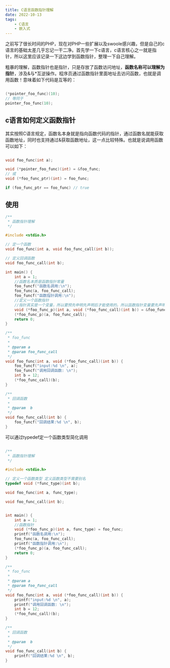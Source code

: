 ```yaml
---
title: C语言函数指针理解
date: 2022-10-13
tags: 
    - C语言 
    - 嵌入式
---
```


之前写了很长时间的PHP，现在对PHP一些扩展以及swoole感兴趣，但是自己的c语言的基础太差几乎忘记一干二净。首先学一下c语言，c语言核心之一就是指针，所以这里应该记录一下这边学到函数指针，整理一下自己理解。

粗暴的理解，函数指针也是指针，只是存放了函数访问地址，**函数名称可以理解为指针**，涉及&与*互逆操作。程序员通过函数指针里面地址去访问函数，也就是调用函数！意味着如下代码是互等的：

```c

(*pointer_foo_func)(10);
// 等同于
pointer_foo_func(10);

```

## c语言如何定义函数指针

其实按照C语言规定，函数名本身就是指向函数代码的指针，通过函数名就能获取函数地址，同时也支持通过&获取函数地址，这一点比较特殊。也就是说调用函数可以如下：

```c

void foo_func(int a);

void (*pointer_foo_func)(int) = &foo_func;
// 或
void (*foo_func_ptr)(int) = foo_func;

if (foo_func_ptr == foo_func) // true

```

## 使用

```c
/**
 * 函数指针理解
 */

#include <stdio.h>

// 定一个函数
void foo_func(int a, void foo_func_call(int b));

// 定义回调函数
void foo_func_call(int b);

int main() {
    int a = 1;
    //函数名本质是函数指针常量
    foo_funcf("函数名调用:\n");
    foo_func(a, foo_func_call);
    foo_funcf("函数指针调用:\n");
    //定义一个函数指针
    //指针其实是一个变量，所以要预先申明先声明后才能使用的。所以函数指针变量要先声明。
    void (*foo_func_p)(int a, void (*foo_func_call)(int b)) = &foo_func; // 等同void (*foo_func_p)(int a, foo_func_call(int b)) = foo_func;
    (*foo_func_p)(a, foo_func_call);
    return 0;
}

/**
 * foo_func
 *
 * @param a
 * @param foo_func_call
 */
void foo_func(int a, void (*foo_func_call)(int b)) {
    foo_funcf("input:%d \n", a);
    foo_funcf("调用回调函数: \n");
    int b = 12;
    (*foo_func_call)(b);
}

/**
 * 回调函数
 *
 * @param  b
 */
void foo_func_call(int b) {
    foo_funcf("回调结果:%d \n", b);
}

```

可以通过typedef定一个函数类型简化调用

```c

/**
 * 函数指针理解
 */

#include <stdio.h>

// 定义一个函数类型 定义函数类型不需要别名
typedef void (*func_type)(int b);

void foo_func(int a, func_type);

void foo_func_call(int b);


int main() {
    int a = 1;
    //函数指针
    void (*foo_func_p)(int a, func_type) = foo_func;
    printf("函数名调用:\n");
    foo_func(a, foo_func_call);
    printf("函数指针调用:\n");
    (*foo_func_p)(a, foo_func_call);
    return 0;
}

/**
 * foo_func
 *
 * @param a
 * @param foo_func_call
 */
void foo_func(int a, void (*foo_func_call)(int b)) {
    printf("input:%d \n", a);
    printf("调用回调函数: \n");
    int b = 12;
    (*foo_func_call)(b);
}

/**
 * 回调函数
 *
 * @param  b
 */
void foo_func_call(int b) {
    printf("回调结果:%d \n", b);
}
```
